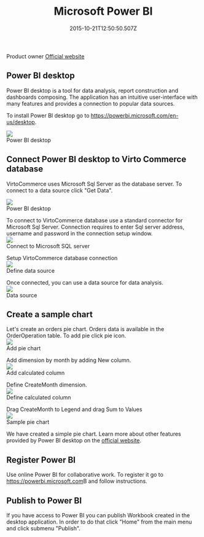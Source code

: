 ﻿---
title: Microsoft Power BI
description: The article describes reporting in Virto Commerce with Microsoft Power BI
layout: docs
date: 2015-10-21T12:50:50.507Z
priority: 1
---
Product owner <a href="https://powerbi.microsoft.com/" rel="nofollow">Official website</a>

## Power BI desktop

Power BI desktop is a tool for data analysis, report construction and dashboards composing. The application has an intuitive user-interface with many features and provides a connection to popular data sources.

To install Power BI desktop go to <a href="https://powerbi.microsoft.com/en-us/desktop" rel="nofollow">https://powerbi.microsoft.com/en-us/desktop</a>.

![](../../assets/images/docs/worddavf5055a891e93f0f08ed37d42b8bf8ee1.png)  
Power BI desktop

## Connect Power BI desktop to Virto Commerce database

VirtoCommerce uses Microsoft Sql Server as the database server. To connect to a data source click "Get Data".

![](../../assets/images/docs/worddav7c7da7390238dba039e2f65cc4f90a5b.png)  
Power BI desktop

To connect to VirtoCommerce database use a standard connector for Microsoft Sql Server. Connection requires to enter Sql server address, username and password in the connection setup window.   
![](../../assets/images/docs/worddav45a195ab6458d51b1d1898ae916c6e36.png)  
Connect to Microsoft SQL server

Setup VirtoCommerce database connection  
![](../../assets/images/docs/worddavc8913bc221cba585c843e9e9006c2c1c.png)  
Define data source

Once connected, you can use a data source for data analysis.  
![](../../assets/images/docs/worddav263b861867bf982f71525fad3021e89c.png)  
Data source

## Create a sample chart

Let's create an orders pie chart. Orders data is available in the OrderOperation table. To add pie click pie icon.  
![](../../assets/images/docs/worddav53604d1a0db671c97ad0a31064618665.png)  
Add pie chart

Add dimension by month by adding New column.  
![](../../assets/images/docs/worddav319aca1c1099a0be74a1bf29a2eb1688.png)  
Add calculated column

Define CreateMonth dimension.   
![](../../assets/images/docs/worddavf2427811e67d9fd5592ed1b8f5bc602e.png)  
Define calculated column

Drag CreateMonth to Legend and drag Sum to Values   
![](../../assets/images/docs/worddav9893eaf9a1073ca1ae32a0d10f50d37c.png)  
Sample pie chart

We have created a simple pie chart. Learn more about other features provided by Power BI desktop on the <a href="https://powerbi.microsoft.com" rel="nofollow">official website</a>.

## Register Power BI

Use online Power BI for collaborative work. To register it go to <a href="https://powerbi.microsoft.com" rel="nofollow">https://powerbi.microsoft.com</a>В and follow instructions.

## Publish to Power BI

If you have access to Power BI you can publish Workbook created in the desktop application. In order to do that click "Home" from the main menu and click submenu "Publish".
